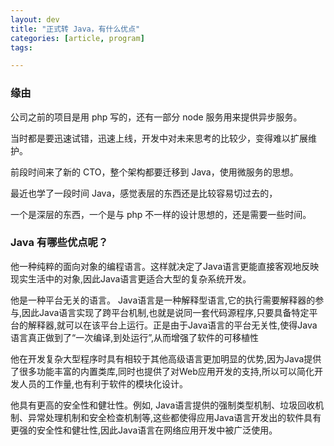 ```yaml
---
layout: dev
title: "正式转 Java，有什么优点"
categories: [article, program]
tags: 

---
```


### 缘由

公司之前的项目是用 php 写的，还有一部分 node 服务用来提供异步服务。

当时都是要迅速试错，迅速上线，开发中对未来思考的比较少，变得难以扩展维护。

前段时间来了新的 CTO，整个架构都要迁移到 Java，使用微服务的思想。

最近也学了一段时间 Java，感觉表层的东西还是比较容易切过去的，

一个是深层的东西，一个是与 php 不一样的设计思想的，还是需要一些时间。

### Java 有哪些优点呢？

他一种纯粹的面向对象的编程语言。这样就决定了Java语言更能直接客观地反映现实生活中的对象,因此Java语言更适合大型的复杂系统开发。

他是一种平台无关的语言。 Java语言是一种解释型语言,它的执行需要解释器的参与,因此Java语言实现了跨平台机制,也就是说同一套代码源程序,只要具备特定平台的解释器,就可以在该平台上运行。正是由于Java语言的平台无关性,使得Java语言真正做到了“一次编译,到处运行”,从而增强了软件的可移植性

他在开发复杂大型程序时具有相较于其他高级语言更加明显的优势,因为Java提供了很多功能丰富的内置类库,同时也提供了对Web应用开发的支持,所以可以简化开发人员的工作量,也有利于软件的模块化设计。

他具有更高的安全性和健壮性。例如, Java语言提供的强制类型机制、垃圾回收机制、异常处理机制和安全检查机制等,这些都使得应用Java语言开发出的软件具有更强的安全性和健壮性,因此Java语言在网络应用开发中被广泛使用。




